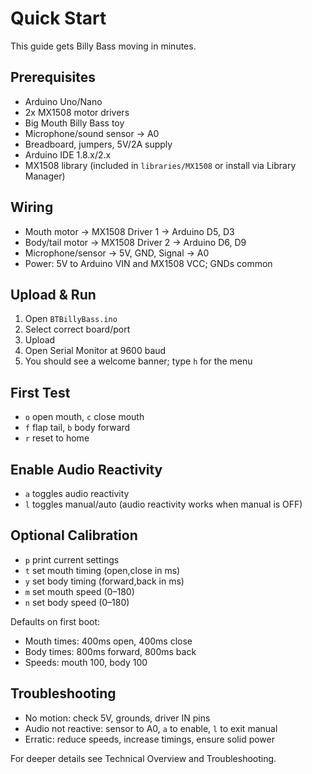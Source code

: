 # Quick Start

This guide gets Billy Bass moving in minutes.

## Prerequisites

- Arduino Uno/Nano
- 2x MX1508 motor drivers
- Big Mouth Billy Bass toy
- Microphone/sound sensor → A0
- Breadboard, jumpers, 5V/2A supply
- Arduino IDE 1.8.x/2.x
- MX1508 library (included in `libraries/MX1508` or install via Library Manager)

## Wiring

- Mouth motor → MX1508 Driver 1 → Arduino D5, D3
- Body/tail motor → MX1508 Driver 2 → Arduino D6, D9
- Microphone/sensor → 5V, GND, Signal → A0
- Power: 5V to Arduino VIN and MX1508 VCC; GNDs common

## Upload & Run

1. Open `BTBillyBass.ino`
2. Select correct board/port
3. Upload
4. Open Serial Monitor at 9600 baud
5. You should see a welcome banner; type `h` for the menu

## First Test

- `o` open mouth, `c` close mouth
- `f` flap tail, `b` body forward
- `r` reset to home

## Enable Audio Reactivity

- `a` toggles audio reactivity
- `l` toggles manual/auto (audio reactivity works when manual is OFF)

## Optional Calibration

- `p` print current settings
- `t` set mouth timing (open,close in ms)
- `y` set body timing (forward,back in ms)
- `m` set mouth speed (0–180)
- `n` set body speed (0–180)

Defaults on first boot:

- Mouth times: 400ms open, 400ms close
- Body times: 800ms forward, 800ms back
- Speeds: mouth 100, body 100

## Troubleshooting

- No motion: check 5V, grounds, driver IN pins
- Audio not reactive: sensor to A0, `a` to enable, `l` to exit manual
- Erratic: reduce speeds, increase timings, ensure solid power

For deeper details see Technical Overview and Troubleshooting.